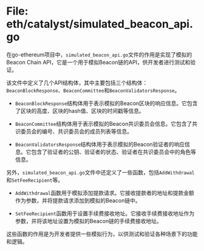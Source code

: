 # File: eth/catalyst/simulated_beacon_api.go

在go-ethereum项目中，`simulated_beacon_api.go`文件的作用是实现了模拟的Beacon Chain API，它是一个用于模拟Beacon链的API，供开发者进行测试和验证。

该文件中定义了几个API结构体，其中主要包括三个结构体：`BeaconBlockResponse`、`BeaconCommittee`和`BeaconValidatorsResponse`。

- `BeaconBlockResponse`结构体用于表示模拟的Beacon区块的响应信息。它包含了区块的高度、区块的hash值、区块的时间戳等信息。

- `BeaconCommittee`结构体用于表示模拟的Beacon共识委员会信息。它包含了共识委员会的编号、共识委员会的成员列表等信息。

- `BeaconValidatorsResponse`结构体用于表示模拟的Beacon验证者的响应信息。它包含了验证者的公钥、验证者的状态、验证者在共识委员会中的角色等信息。

另外，`simulated_beacon_api.go`文件中还定义了一些函数，包括`AddWithdrawal`和`SetFeeRecipient`等。

- `AddWithdrawal`函数用于模拟添加提款请求。它接收提款者的地址和提款金额作为参数，并将提款请求添加到模拟的Beacon链中。

- `SetFeeRecipient`函数用于设置手续费接收地址。它接收手续费接收地址作为参数，并将该地址设置为模拟的Beacon链的手续费接收地址。

这些函数的作用是为开发者提供一些模拟行为，以供测试和验证各种场景下的功能和逻辑。

